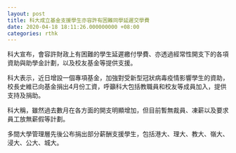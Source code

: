 ```yaml
---
layout: post
title: 科大成立基金支援學生亦容許有困難同學延遲交學費
date: 2020-04-18 18:11:26.000000000 +08:00
categories: rthk
---
```


科大宣布，會容許財政上有困難的學生延遲繳付學費、亦透過經常性開支下的各項資助與助學金計劃，以及校友基金等提供支援。

科大表示，近日增設一個專項基金，加強對受新型冠狀病毒疫情影響學生的資助，校長史維已向基金捐出4月份工資，呼籲科大包括教職員和校友等成員加入，提供支持及捐助。

科大稱，雖然過去數月在各方面的開支明顯增加，但目前暫無裁員、凍薪以及要求員工放無薪假等計劃。

多間大學管理層先後公布捐出部分薪酬支援學生，包括港大、理大、教大、嶺大、浸大、公大、城大。
